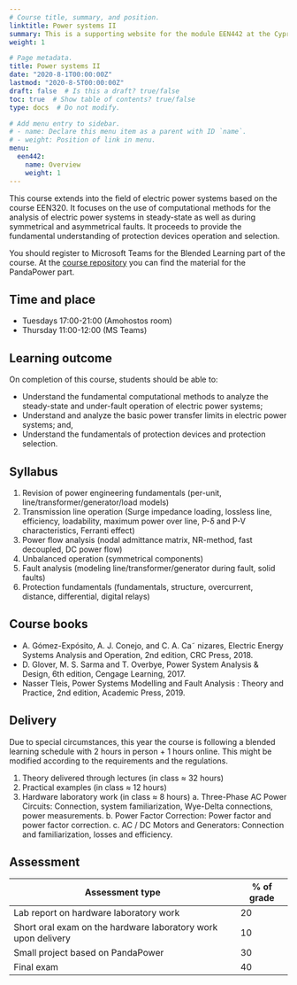 ```yaml
---
# Course title, summary, and position.
linktitle: Power systems II
summary: This is a supporting website for the module EEN442 at the Cyprus University of Technology
weight: 1

# Page metadata.
title: Power systems II
date: "2020-8-1T00:00:00Z"
lastmod: "2020-8-5T00:00:00Z"
draft: false  # Is this a draft? true/false
toc: true  # Show table of contents? true/false
type: docs  # Do not modify.

# Add menu entry to sidebar.
# - name: Declare this menu item as a parent with ID `name`.
# - weight: Position of link in menu.
menu:
  een442:
    name: Overview
    weight: 1
---
```



This course extends into the field of electric power systems based on the course EEN320. It focuses on the use of computational methods for the analysis of electric power systems in steady-state as well as during symmetrical and asymmetrical faults. It proceeds to provide the fundamental understanding of protection devices operation and selection.

You should register to Microsoft Teams for the Blended Learning part of the course. At the [course repository](https://github.com/SPS-L/EEN442) you can find the material for the PandaPower part.

## Time and place

- Tuesdays 17:00-21:00 (Amohostos room)
- Thursday 11:00-12:00 (MS Teams)

## Learning outcome

On completion of this course, students should be able to:

- Understand the fundamental computational methods to analyze the steady-state and
under-fault operation of electric power systems;
- Understand and analyze the basic power transfer limits in electric power systems; and,
- Understand the fundamentals of protection devices and protection selection.

## Syllabus

1. Revision of power engineering fundamentals (per-unit,
line/transformer/generator/load models) 
2. Transmission line operation (Surge impedance loading, lossless line,
efficiency, loadability, maximum power over line, P-δ and P-V
characteristics, Ferranti effect)
3. Power flow analysis (nodal admittance matrix, NR-method, fast
decoupled, DC power flow)
4. Unbalanced operation (symmetrical components)
5. Fault analysis (modeling line/transformer/generator during fault, solid
faults)
6. Protection fundamentals (fundamentals, structure, overcurrent, distance,
differential, digital relays)

## Course books

- A. Gómez-Expósito, A. J. Conejo, and C. A. Ca˜ nizares, Electric Energy Systems Analysis and Operation, 2nd edition, CRC Press, 2018.
- D. Glover, M. S. Sarma and T. Overbye, Power System Analysis & Design, 6th edition, Cengage Learning, 2017.
- Nasser Tleis, Power Systems Modelling and Fault Analysis : Theory and Practice, 2nd edition, Academic Press, 2019.

## Delivery

Due to special circumstances, this year the course is following a blended learning schedule with 2 hours in person + 1 hours online. This might be modified according to the requirements and the regulations.

1. Theory delivered through lectures (in class ≈ 32 hours)
2. Practical examples (in class ≈ 12 hours)
3. Hardware laboratory work (in class ≈ 8 hours)
   a. Three-Phase AC Power Circuits: Connection, system familiarization, Wye-Delta connections, power measurements.
   b. Power Factor Correction: Power factor and power factor correction.
   c. AC / DC Motors and Generators: Connection and familiarization, losses and efficiency.

## Assessment

| Assessment type | % of grade |
|-----------------|------------|
| Lab report on hardware laboratory work | 20          |
| Short oral exam on the hardware laboratory work upon delivery | 10          |
| Small project based on PandaPower  | 30         |
| Final exam      | 40         |